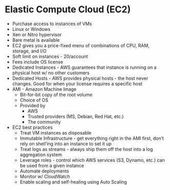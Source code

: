 # Elastic Compute Cloud (EC2)

* Purchase access to instances of VMs
* Linux or Windows
* Xen or Nitro hypervisor
* Bare metal is available
* EC2 gives you a price-fixed menu of combinations of CPU, RAM, storage, and I/O
* Soft limit on instances - 20/account
* Fees include OS license
* Dedicated Instances - AWS guarantees that instance is running on a physical host w/ no other customers
* Dedicated Hosts - AWS provides physical hosts - the host never changes. Good for when your license requires a specific host
* AMI - Amazon Machine Image
    * Bit-for-bit copy of the root volume
    * Choice of OS
    * Provided by
        * AWS
        * Trusted providers (MS, Debian, Red Hat, etc.)
        * The community
* EC2 best practices
    * Treat VM instances as disposable
    * Immutable Infrastructure - get everything right in the AMI first, don’t rely on shell’ing into an instance to set it up
    * Treat logs as streams - always ship them off the host into a log aggregation system
    * Leverage roles - control which AWS services (S3, Dynamo, etc.) can be used from a given instance
    * Automate deployments
    * Monitor w/ CloudWatch
    * Enable scaling and self-healing using Auto Scaling
